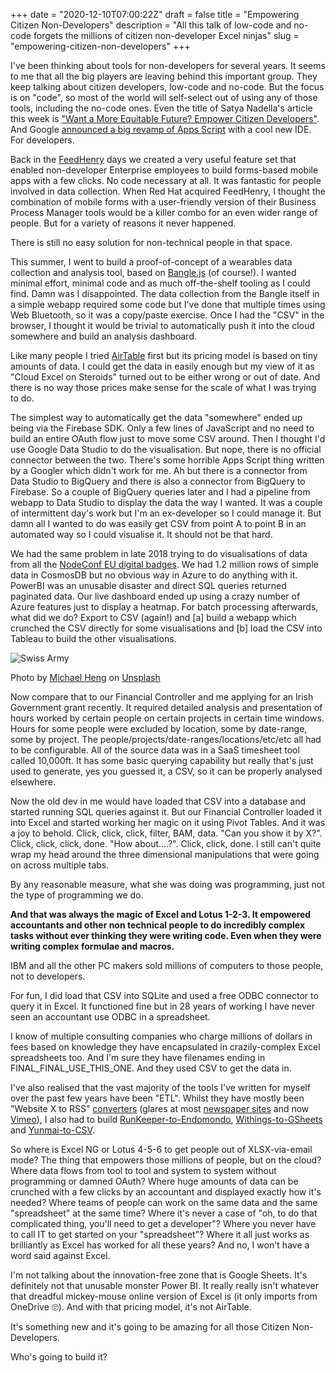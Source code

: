 +++
date = "2020-12-10T07:00:22Z"
draft = false
title = "Empowering Citizen Non-Developers"
description = "All this talk of low-code and no-code forgets the millions of citizen non-developer Excel ninjas"
slug = "empowering-citizen-non-developers"
+++

I've been thinking about tools for non-developers for several years. It seems to me that all the big players are leaving behind this important group. They keep talking about citizen developers, low-code and no-code. But the focus is on "code", so most of the world will self-select out of using any of those tools, including the no-code ones. Even the title of Satya Nadella's article this week is ["Want a More Equitable Future? Empower Citizen Developers"](https://www.wired.com/story/want-a-more-equitable-future-empower-citizen-developers/). And Google [announced a big revamp of Apps Script](https://developers.googleblog.com/2020/12/get-ready-to-up-your-apps-script.html) with a cool new IDE. For developers.


Back in the [FeedHenry](http://feedhenry.org) days we created a very useful feature set that enabled non-developer Enterprise employees to build forms-based mobile apps with a few clicks. No code necessary at all. It was fantastic for people involved in data collection. When Red Hat acquired FeedHenry, I thought the combination of mobile forms with a user-friendly version of their Business Process Manager tools would be a killer combo for an even wider range of people. But for a variety of reasons it never happened.

There is still no easy solution for non-technical people in that space.

This summer, I went to build a proof-of-concept of a wearables data collection and analysis tool, based on [Bangle.js](https://www.nearform.com/blog/bangle-js-hackable-oss-js-and-tensorflow-smartwatch/) (of course!). I wanted minimal effort, minimal code and as much off-the-shelf tooling as I could find. Damn was I disappointed. The data collection from the Bangle itself in a simple webapp required some code but I've done that multiple times using Web Bluetooth, so it was a copy/paste exercise. Once I had the "CSV" in the browser, I thought it would be trivial to automatically push it into the cloud somewhere and build an analysis dashboard.

Like many people I tried [AirTable](https://airtable.com) first but its pricing model is based on tiny amounts of data. I could get the data in easily enough but my view of it as "Cloud Excel on Steroids" turned out to be either wrong or out of date. And there is no way those prices make sense for the scale of what I was trying to do.

The simplest way to automatically get the data "somewhere" ended up being via the Firebase SDK. Only a few lines of JavaScript and no need to build an entire OAuth flow just to move some CSV around. Then I thought I'd use Google Data Studio to do the visualisation. But nope, there is no official connector between the two. There's some horrible Apps Script thing written by a Googler which didn't work for me. Ah but there is a connector from Data Studio to BigQuery and there is also a connector from BigQuery to Firebase. So a couple of BigQuery queries later and I had a pipeline from webapp to Data Studio to display the data the way I wanted. It was a couple of intermittent day's work but I'm an ex-developer so I could manage it. But damn all I wanted to do was easily get CSV from point A to point B in an automated way so I could visualise it. It should not be that hard.

We had the same problem in late 2018 trying to do visualisations of data from all the [NodeConf EU digital badges](https://www.nearform.com/blog/sending-1-24-million-mqtt-messages-from-nodeconf-eu-to-azure-and-lots-more-digital-badge-details/). We had 1.2 million rows of simple data in CosmosDB but no obvious way in Azure to do anything with it. PowerBI was an unusable disaster and direct SQL queries returned paginated data. Our live dashboard ended up using a crazy number of Azure features just to display a heatmap. For batch processing afterwards, what did we do? Export to CSV (again!) and [a] build a webapp which crunched the CSV directly for some visualisations and [b] load the CSV into Tableau to build the other visualisations.

![Swiss Army](/images/2020/12/swissarmy.jpg)

<span>Photo by <a href="https://unsplash.com/@michaelhlk?utm_source=unsplash&amp;utm_medium=referral&amp;utm_content=creditCopyText">Michael Heng</a> on <a href="https://unsplash.com/s/photos/swiss-army-knife?utm_source=unsplash&amp;utm_medium=referral&amp;utm_content=creditCopyText">Unsplash</a></span>

Now compare that to our Financial Controller and me applying for an Irish Government grant recently. It required detailed analysis and presentation of hours worked by certain people on certain projects in certain time windows. Hours for some people were excluded by location, some by date-range, some by project. The people/projects/date-ranges/locations/etc/etc all had to be configurable. All of the source data was in a SaaS timesheet tool called 10,000ft. It has some basic querying capability but really that's just used to generate, yes you guessed it, a CSV, so it can be properly analysed elsewhere.

Now the old dev in me would have loaded that CSV into a database and started running SQL queries against it. But our Financial Controller loaded it into Excel and started working her magic on it using Pivot Tables. And it was a joy to behold. Click, click, click, filter, BAM, data. "Can you show it by X?". Click, click, click, done. "How about....?". Click, click, done. I still can't quite wrap my head around the three dimensional manipulations that were going on across multiple tabs.

By any reasonable measure, what she was doing was programming, just not the type of programming we do. 

**And that was always the magic of Excel and Lotus 1-2-3. It empowered accountants and other non technical people to do incredibly complex tasks without ever thinking they were writing code. Even when they were writing complex formulae and macros.** 

IBM and all the other PC makers sold millions of computers to those people, not to developers.

For fun, I did load that CSV into SQLite and used a free ODBC connector to query it in Excel. It functioned fine but in 28 years of working I have never seen an accountant use ODBC in a spreadsheet.

I know of multiple consulting companies who charge millions of dollars in fees based on knowledge they have encapsulated in crazily-complex Excel spreadsheets too. And I'm sure they have filenames ending in FINAL_FINAL_USE_THIS_ONE. And they used CSV to get the data in.

I've also realised that the vast majority of the tools I've written for myself over the past few years have been "ETL". Whilst they have mostly been "Website X to RSS" [converters](https://github.com/conoro/tokyo-marathon-rss) (glares at most [newspaper sites](https://github.com/conoro/evening-echo-rss) and now [Vimeo](https://github.com/conoro/vimeo-rss)), I also had to build [RunKeeper-to-Endomondo](https://github.com/conoro/runkeeper2endomondo), [Withings-to-GSheets](https://github.com/conoro/withings2gsheets) and [Yunmai-to-CSV](https://github.com/conoro/yunmai-data-extract).

So where is Excel NG or Lotus 4-5-6 to get people out of XLSX-via-email mode? The thing that empowers those millions of people, but on the cloud? Where data flows from tool to tool and system to system without programming or damned OAuth? Where huge amounts of data can be crunched with a few clicks by an accountant and displayed exactly how it's needed? Where teams of people can work on the same data and the same "spreadsheet" at the same time? Where it's never a case of "oh, to do that complicated thing, you'll need to get a developer"? Where you never have to call IT to get started on your "spreadsheet"? Where it all just works as brilliantly as Excel has worked for all these years? And no, I won't have a word said against Excel.

I'm not talking about the innovation-free zone that is Google Sheets. It's definitely not that unusable monster Power BI. It really really isn't whatever that dreadful mickey-mouse online version of Excel is (it only imports from OneDrive 🙄). And with that pricing model, it's not AirTable. 

It's something new and it's going to be amazing for all those Citizen Non-Developers. 

Who's going to build it?


